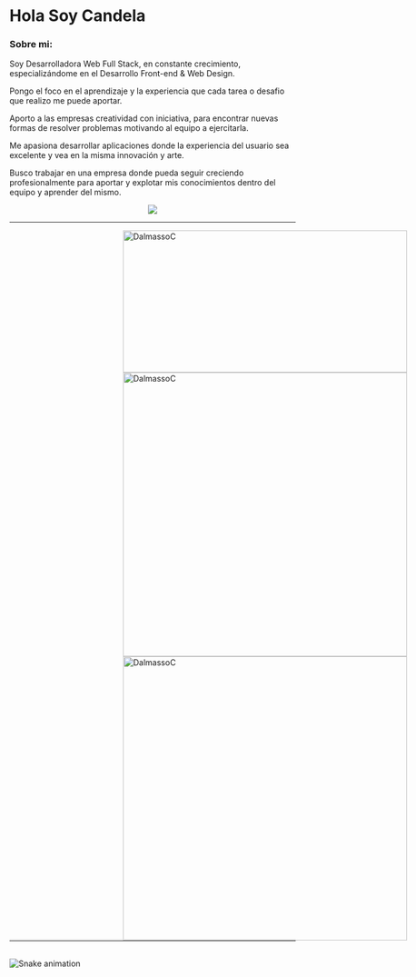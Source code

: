<!-- ### Hi there 👋 -->
<h1> Hola Soy Candela</h1>
<h3> Sobre mi: </h3>
<p>Soy Desarrolladora Web Full Stack, en constante crecimiento, especializándome en el Desarrollo Front-end & Web Design.

Pongo el foco en el aprendizaje y la experiencia que cada tarea o desafio que realizo me puede aportar.
  
Aporto a las empresas creatividad con iniciativa, para encontrar nuevas formas de resolver problemas motivando al equipo a ejercitarla. 
  
Me apasiona desarrollar aplicaciones donde la experiencia del usuario sea excelente y vea en la misma innovación y arte.
  
Busco trabajar en una empresa donde pueda seguir creciendo profesionalmente para aportar y explotar mis conocimientos dentro del equipo y aprender del mismo.</p>

<!-- <h3>Tecnologias:</h3> -->

<p align="center">
<img src="https://skillicons.dev/icons?i=js,html,css,react"/>
</p>
<hr width="100%"/>
  <img align="left" width="500" height="250"  hspace="200" src="https://github-readme-stats.vercel.app/api/top-langs?username=DalmassoC&show_icons=true&bg_color=202020&text_color=B9B9B9&locale=es&layout=compact" alt="DalmassoC" />
  <img align="left" width='500' hspace="200" src="https://github-readme-stats.vercel.app/api?username=DalmassoC&count_private=true&bg_color=202020&text_color=B9B9B9" alt="DalmassoC" />
  <img align="left" width='500' hspace="200" src="https://github-readme-streak-stats.herokuapp.com/?user=DalmassoC&show_icons=true&bg_color=202020&text_color=B9B9B9&theme=dark" alt="DalmassoC" />
  <hr width="100%"/>

<br clear="both">

<img src="https://raw.githubusercontent.com/dalmassoc/dalmassoc/blob/output/snake.svg" alt="Snake animation" />

###
